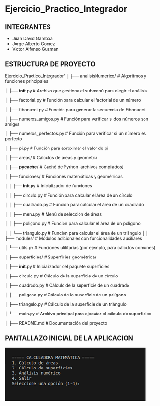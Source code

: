 # Ejercicio_Practico_Integrador

## INTEGRANTES

- Juan David Gamboa
- Jorge Alberto Gomez
- Victor Alfonso Guzman

## ESTRUCTURA DE PROYECTO

Ejercicio_Practico_Integrador/
│
├── analisisNumerico/              # Algoritmos y funciones principales

│   ├── __init__.py                 # Archivo que gestiona el submenú para elegir el análisis

│   ├── factorial.py                # Función para calcular el factorial de un número

│   ├── fibonacci.py                # Función para generar la secuencia de Fibonacci

│   ├── numeros_amigos.py           # Función para verificar si dos números son amigos

│   ├── numeros_perfectos.py        # Función para verificar si un número es perfecto

│   ├── pi.py                       # Función para aproximar el valor de pi

│
├── areas/                          # Cálculos de áreas y geometría

│   ├── __pycache__/                # Caché de Python (archivos compilados)

│   ├── funciones/                  # Funciones matemáticas y geométricas

│   │   ├── __init__.py             # Inicializador de funciones

│   │   ├── circulo.py              # Función para calcular el área de un círculo

│   │   ├── cuadrado.py             # Función para calcular el área de un cuadrado

│   │   ├── menu.py                 # Menú de selección de áreas

│   │   ├── poligono.py             # Función para calcular el área de un polígono

│   │   └── triangulo.py            # Función para calcular el área de un triángulo
│   │
├── modules/                        # Módulos adicionales con funcionalidades auxiliares


│   └── utils.py                    # Funciones utilitarias (por ejemplo, para cálculos comunes)

│
├── superficies/                    # Superficies geométricas

│   ├── __init__.py                 # Inicializador del paquete superficies

│   ├── circulo.py                  # Cálculo de la superficie de un círculo

│   ├── cuadrado.py                 # Cálculo de la superficie de un cuadrado

│   ├── poligono.py                 # Cálculo de la superficie de un polígono

│   ├── triangulo.py                # Cálculo de la superficie de un triángulo

│   └── main.py                     # Archivo principal para ejecutar el cálculo de superficies

│
├── README.md                       # Documentación del proyecto


## PANTALLAZO INICIAL DE LA APLICACION 

![alt text](image.png)